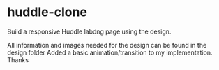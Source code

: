 # huddle-clone

Build a responsive Huddle labdng page using the design. 

All information and images needed for the design can be found in the design folder
Added a basic animation/transition to my implementation.
Thanks
